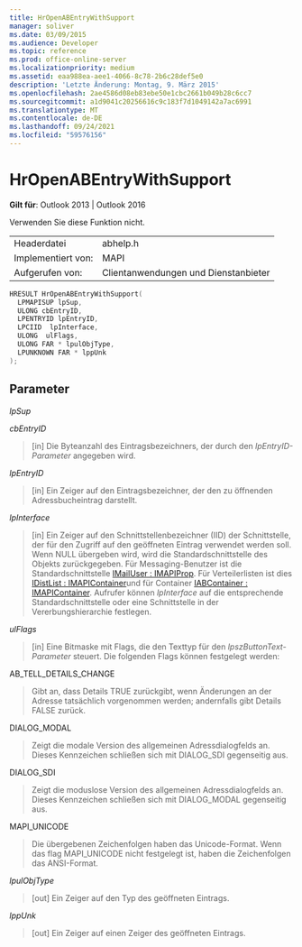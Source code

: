 ```yaml
---
title: HrOpenABEntryWithSupport
manager: soliver
ms.date: 03/09/2015
ms.audience: Developer
ms.topic: reference
ms.prod: office-online-server
ms.localizationpriority: medium
ms.assetid: eaa988ea-aee1-4066-8c78-2b6c28def5e0
description: 'Letzte Änderung: Montag, 9. März 2015'
ms.openlocfilehash: 2ae4586d08eb83ebe50e1cbc2661b049b28c6cc7
ms.sourcegitcommit: a1d9041c20256616c9c183f7d1049142a7ac6991
ms.translationtype: MT
ms.contentlocale: de-DE
ms.lasthandoff: 09/24/2021
ms.locfileid: "59576156"
---
```

# <a name="hropenabentrywithsupport"></a>HrOpenABEntryWithSupport

  
  
**Gilt für**: Outlook 2013 | Outlook 2016 
  
Verwenden Sie diese Funktion nicht.
  
|||
|:-----|:-----|
|Headerdatei  <br/> |abhelp.h  <br/> |
|Implementiert von:  <br/> |MAPI  <br/> |
|Aufgerufen von:  <br/> |Clientanwendungen und Dienstanbieter  <br/> |
   
```cpp
HRESULT HrOpenABEntryWithSupport(
  LPMAPISUP lpSup,
  ULONG cbEntryID,
  LPENTRYID lpEntryID,
  LPCIID  lpInterface,
  ULONG  ulFlags,
  ULONG FAR * lpulObjType,
  LPUNKNOWN FAR * lppUnk
);
```

## <a name="parameters"></a>Parameter

 _lpSup_
  
> 
    
 _cbEntryID_
  
> [in] Die Byteanzahl des Eintragsbezeichners, der durch den  _lpEntryID-Parameter_ angegeben wird. 
    
 _lpEntryID_
  
> [in] Ein Zeiger auf den Eintragsbezeichner, der den zu öffnenden Adressbucheintrag darstellt.
    
 _lpInterface_
  
>  [in] Ein Zeiger auf den Schnittstellenbezeichner (IID) der Schnittstelle, der für den Zugriff auf den geöffneten Eintrag verwendet werden soll. Wenn NULL übergeben wird, wird die Standardschnittstelle des Objekts zurückgegeben. Für Messaging-Benutzer ist die Standardschnittstelle [IMailUser : IMAPIProp](imailuserimapiprop.md). Für Verteilerlisten ist dies [IDistList : IMAPIContainer](idistlistimapicontainer.md)und für Container [IABContainer : IMAPIContainer](iabcontainerimapicontainer.md). Aufrufer können  _lpInterface_ auf die entsprechende Standardschnittstelle oder eine Schnittstelle in der Vererbungshierarchie festlegen. 
    
 _ulFlags_
  
> [in] Eine Bitmaske mit Flags, die den Texttyp für den  _lpszButtonText-Parameter_ steuert. Die folgenden Flags können festgelegt werden: 
    
AB_TELL_DETAILS_CHANGE
  
> Gibt an, dass Details TRUE zurückgibt, wenn Änderungen an der Adresse tatsächlich vorgenommen werden; andernfalls gibt Details FALSE zurück.
    
DIALOG_MODAL
  
> Zeigt die modale Version des allgemeinen Adressdialogfelds an. Dieses Kennzeichen schließen sich mit DIALOG_SDI gegenseitig aus.
    
DIALOG_SDI
  
> Zeigt die moduslose Version des allgemeinen Adressdialogfelds an. Dieses Kennzeichen schließen sich mit DIALOG_MODAL gegenseitig aus.
    
MAPI_UNICODE
  
> Die übergebenen Zeichenfolgen haben das Unicode-Format. Wenn das flag MAPI_UNICODE nicht festgelegt ist, haben die Zeichenfolgen das ANSI-Format.
    
 _lpulObjType_
  
> [out] Ein Zeiger auf den Typ des geöffneten Eintrags.
    
 _lppUnk_
  
> [out] Ein Zeiger auf einen Zeiger des geöffneten Eintrags.
    


